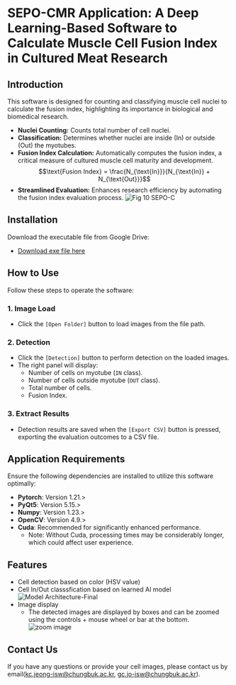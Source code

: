 # SEPO-CMR Application: A Deep Learning-Based Software to Calculate Muscle Cell Fusion Index in Cultured Meat Research

## Introduction
This software is designed for counting and classifying muscle cell nuclei to calculate the fusion index, highlighting its importance in biological and biomedical research.

- **Nuclei Counting:** Counts total number of cell nuclei.
- **Classification:** Determines whether nuclei are inside (In) or outside (Out) the myotubes.
- **Fusion Index Calculation:** Automatically computes the fusion index, a critical measure of cultured muscle cell maturity and development.
  $$\text{Fusion Index} = \frac{N_{\text{In}}}{N_{\text{In}} + N_{\text{Out}}}$$
- **Streamlined Evaluation:** Enhances research efficiency by automating the fusion index evaluation process.
![Fig 10  SEPO-C](https://github.com/SEPO-CMR/SEPO-CMR-Software-based-Evaluation-PrOcess-for-Cultured-Meat-Research/assets/49019857/b1b5a44c-fe50-44a1-b7b2-4186b911fc2d)

## Installation
Download the executable file from Google Drive:
- [Download exe file here](https://docs.google.com/uc?export=download&id=1aDF72Uoa4vq_kG-4fzViry52TYHmjfSW&confirm=t)

## How to Use
Follow these steps to operate the software:

### 1. Image Load
- Click the `[Open Folder]` button to load images from the file path.

### 2. Detection
- Click the `[Detection]` button to perform detection on the loaded images.
- The right panel will display:
  - Number of cells on myotube (`IN` class).
  - Number of cells outside myotube (`OUT` class).
  - Total number of cells.
  - Fusion Index.

### 3. Extract Results
- Detection results are saved when the `[Export CSV]` button is pressed, exporting the evaluation outcomes to a CSV file.

## Application Requirements
Ensure the following dependencies are installed to utilize this software optimally:

- **Pytorch**: Version 1.21.>
- **PyQt5**: Version 5.15.>
- **Numpy**: Version 1.23.>
- **OpenCV**: Version 4.9.>
- **Cuda**: Recommended for significantly enhanced performance.
  - Note: Without Cuda, processing times may be considerably longer, which could affect user experience.



## Features
- Cell detection based on color (HSV value)
- Cell In/Out classsfication based on learned AI model
  ![Model Architecture-Final](https://github.com/SEPO-CMR/SEPO-CMR-Software-based-Evaluation-PrOcess-for-Cultured-Meat-Research/assets/49019857/4863b4b9-b03d-47ed-99d1-13be2362a767)
- Image display
  - The detected images are displayed by boxes and can be zoomed using the controls + mouse wheel or bar at the bottom.
  ![zoom image](https://github.com/SEPO-C/SEPO-C-application/assets/49020136/d795db92-618f-4a71-8991-8f81bd1fb230)




## Contact Us
If you have any questions or provide your cell images, please contact us by email(kc.jeong-isw@chungbuk.ac.kr, gc.jo-isw@chungbuk.ac.kr).
